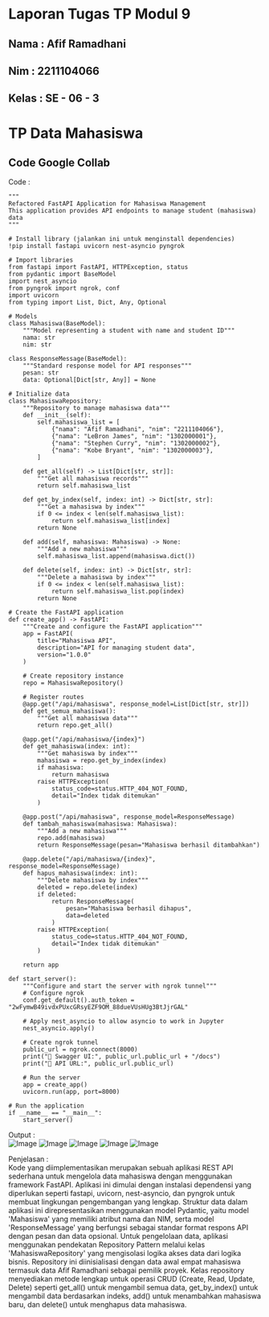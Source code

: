 # Laporan Tugas TP Modul 9

<h2> Nama  : Afif Ramadhani</h2>
<h2> Nim   : 2211104066</h2>
<h2> Kelas : SE - 06 - 3</h2>

# TP Data Mahasiswa

## Code Google Collab
Code :
```
"""
Refactored FastAPI Application for Mahasiswa Management
This application provides API endpoints to manage student (mahasiswa) data
"""

# Install library (jalankan ini untuk menginstall dependencies)
!pip install fastapi uvicorn nest-asyncio pyngrok

# Import libraries
from fastapi import FastAPI, HTTPException, status
from pydantic import BaseModel
import nest_asyncio
from pyngrok import ngrok, conf
import uvicorn
from typing import List, Dict, Any, Optional

# Models
class Mahasiswa(BaseModel):
    """Model representing a student with name and student ID"""
    nama: str
    nim: str

class ResponseMessage(BaseModel):
    """Standard response model for API responses"""
    pesan: str
    data: Optional[Dict[str, Any]] = None

# Initialize data
class MahasiswaRepository:
    """Repository to manage mahasiswa data"""
    def __init__(self):
        self.mahasiswa_list = [
            {"nama": "Afif Ramadhani", "nim": "2211104066"},
            {"nama": "LeBron James", "nim": "1302000001"},
            {"nama": "Stephen Curry", "nim": "1302000002"},
            {"nama": "Kobe Bryant", "nim": "1302000003"},
        ]
    
    def get_all(self) -> List[Dict[str, str]]:
        """Get all mahasiswa records"""
        return self.mahasiswa_list
    
    def get_by_index(self, index: int) -> Dict[str, str]:
        """Get a mahasiswa by index"""
        if 0 <= index < len(self.mahasiswa_list):
            return self.mahasiswa_list[index]
        return None
    
    def add(self, mahasiswa: Mahasiswa) -> None:
        """Add a new mahasiswa"""
        self.mahasiswa_list.append(mahasiswa.dict())
    
    def delete(self, index: int) -> Dict[str, str]:
        """Delete a mahasiswa by index"""
        if 0 <= index < len(self.mahasiswa_list):
            return self.mahasiswa_list.pop(index)
        return None

# Create the FastAPI application
def create_app() -> FastAPI:
    """Create and configure the FastAPI application"""
    app = FastAPI(
        title="Mahasiswa API",
        description="API for managing student data",
        version="1.0.0"
    )
    
    # Create repository instance
    repo = MahasiswaRepository()
    
    # Register routes
    @app.get("/api/mahasiswa", response_model=List[Dict[str, str]])
    def get_semua_mahasiswa():
        """Get all mahasiswa data"""
        return repo.get_all()
    
    @app.get("/api/mahasiswa/{index}")
    def get_mahasiswa(index: int):
        """Get mahasiswa by index"""
        mahasiswa = repo.get_by_index(index)
        if mahasiswa:
            return mahasiswa
        raise HTTPException(
            status_code=status.HTTP_404_NOT_FOUND,
            detail="Index tidak ditemukan"
        )
    
    @app.post("/api/mahasiswa", response_model=ResponseMessage)
    def tambah_mahasiswa(mahasiswa: Mahasiswa):
        """Add a new mahasiswa"""
        repo.add(mahasiswa)
        return ResponseMessage(pesan="Mahasiswa berhasil ditambahkan")
    
    @app.delete("/api/mahasiswa/{index}", response_model=ResponseMessage)
    def hapus_mahasiswa(index: int):
        """Delete mahasiswa by index"""
        deleted = repo.delete(index)
        if deleted:
            return ResponseMessage(
                pesan="Mahasiswa berhasil dihapus", 
                data=deleted
            )
        raise HTTPException(
            status_code=status.HTTP_404_NOT_FOUND,
            detail="Index tidak ditemukan"
        )
    
    return app

def start_server():
    """Configure and start the server with ngrok tunnel"""
    # Configure ngrok
    conf.get_default().auth_token = "2wFymwB49ivdxPUxcGRsyEZF9OM_88dueVUsHUg3BtJjrGAL"
    
    # Apply nest_asyncio to allow asyncio to work in Jupyter
    nest_asyncio.apply()
    
    # Create ngrok tunnel
    public_url = ngrok.connect(8000)
    print("🚀 Swagger UI:", public_url.public_url + "/docs")
    print("🚀 API URL:", public_url.public_url)
    
    # Run the server
    app = create_app()
    uvicorn.run(app, port=8000)

# Run the application
if __name__ == "__main__":
    start_server()
```

Output : <br>
![Image](https://github.com/user-attachments/assets/612177bc-cae1-405d-a2c4-c7001fbf0614)
![Image](https://github.com/user-attachments/assets/08e6f930-95fb-44ff-bf13-78963407b46e)
![Image](https://github.com/user-attachments/assets/4bbe3cd6-549c-4de6-980b-280b52f13915)
![Image](https://github.com/user-attachments/assets/006f7423-747b-4a6f-bf30-32471804430c)
![Image](https://github.com/user-attachments/assets/6502e6a2-acfc-450d-b68b-e23ca4eed7e7)

Penjelasan : <br>
Kode yang diimplementasikan merupakan sebuah aplikasi REST API sederhana untuk mengelola data mahasiswa dengan menggunakan framework FastAPI. 
Aplikasi ini dimulai dengan instalasi dependensi yang diperlukan seperti fastapi, uvicorn, nest-asyncio, dan pyngrok untuk membuat lingkungan pengembangan yang lengkap. 
Struktur data dalam aplikasi ini direpresentasikan menggunakan model Pydantic, yaitu model 'Mahasiswa' yang memiliki atribut nama dan NIM, serta model 'ResponseMessage' 
yang berfungsi sebagai standar format respons API dengan pesan dan data opsional.
Untuk pengelolaan data, aplikasi menggunakan pendekatan Repository Pattern melalui kelas 'MahasiswaRepository' yang mengisolasi logika akses data dari logika bisnis. 
Repository ini diinisialisasi dengan data awal empat mahasiswa termasuk data Afif Ramadhani sebagai pemilik proyek. 
Kelas repository menyediakan metode lengkap untuk operasi CRUD (Create, Read, Update, Delete) seperti get_all() untuk mengambil semua data, get_by_index() untuk mengambil data berdasarkan indeks, 
add() untuk menambahkan mahasiswa baru, dan delete() untuk menghapus data mahasiswa.
